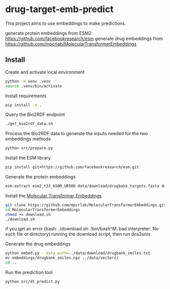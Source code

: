 # drug-target-emb-predict
This project aims to use embeddings to make predictions.

generate protein embeddings from ESM2 https://github.com/facebookresearch/esm
generate drug embeddings from https://github.com/mpcrlab/MolecularTransformerEmbeddings



## Install

Create and activate local environment

```bash
python -m venv .venv
source .venv/bin/activate
```

Install requirements

```bash
pip install -e .
```

Query the Bio2RDF endpoint
```bash
./get_bio2rdf_data.sh
```

Process the Bio2RDF data to generate the inputs needed for the two embeddings methods
```bash
python src/prepare.py
```

Install the ESM library
```bash
pip install git+https://github.com/facebookresearch/esm.git
```

Generate the protein embeddings
```bash
esm-extract esm2_t33_650M_UR50D data/download/drugbank_targets.fasta data/vectors/drugbank_targets_esm2_l33_mean --repr_layers 33 --include mean
```

Install the [Molecular Transformer Embeddings](https://github.com/mpcrlab/MolecularTransformerEmbeddings)
```bash
git clone https://github.com/mpcrlab/MolecularTransformerEmbeddings.git
cd MolecularTransformerEmbeddings
chmod +x download.sh
./download.sh
```
if you get an error (bash: ./download.sh: /bin/bash^M: bad interpreter: No such file or directory) running the download script, then run dos2unix

Generate the drug embeddings
```bash
python embed.py --data_path=../data/download/drugbank_smiles.txt
mv embeddings/drugbank_smiles.npz ../data/vectors/
cd ..
```

Run the prediction tool
```bash
python src/dt_predict.py
```